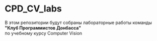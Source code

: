 # CPD_CV_labs
В этом репозитории будут собраны лабораторные работы команды __"Клуб Программистов Донбасса"__    
по учебному курсу Computer Vision
